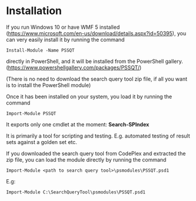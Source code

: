 ﻿Installation
============

If you run Windows 10 or have WMF 5 installed (https://www.microsoft.com/en-us/download/details.aspx?id=50395), you can very easily install it by running the command 

`Install-Module -Name PSSQT`

directly in PowerShell, and it will be installed from the PowerShell gallery. (https://www.powershellgallery.com/packages/PSSQT/)

(There is no need to download the search query tool zip file, if all you want is to install the PowerShell module)

Once it has been installed on your system, you load it by running the command

`Import-Module PSSQT`

It exports only one cmdlet at the moment: **Search-SPIndex**

It is primarily a tool for scripting and testing. E.g. automated testing of result sets against a golden set etc.

If you downloaded the search query tool from CodePlex and extracted the zip file, you can load the module directly by running the command 

`Import-Module <path to search query tool>\psmodules\PSSQT.psd1`

E.g:

`Import-Module C:\SearchQueryTool\psmodules\PSSQT.psd1`

